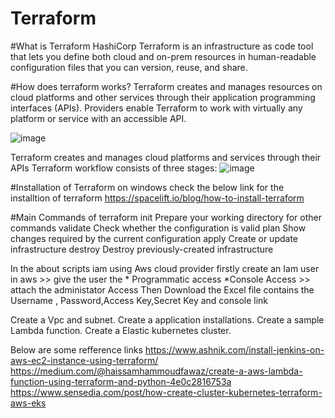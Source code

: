 # Terraform
#What is Terraform
 HashiCorp Terraform is an infrastructure as code tool that lets you define both cloud and on-prem resources in human-readable configuration files that you can version,   reuse, and share.

#How does terraform works?
 Terraform creates and manages resources on cloud platforms and other services through their application programming interfaces (APIs). Providers enable Terraform to   work with virtually any platform or service with an accessible API.

 ![image](https://user-images.githubusercontent.com/90096333/179201143-4cbcc9b7-0a2d-4371-8a02-b06a2aad71fc.png)

  Terraform creates and manages cloud platforms and services through their APIs
  Terraform workflow consists of three stages:
  ![image](https://user-images.githubusercontent.com/90096333/179211668-773c72e5-f046-4a02-a80f-48a2e02e3813.png)

 #Installation of Terraform on windows
 check the below link for the installtion of terraform
 https://spacelift.io/blog/how-to-install-terraform
 
  #Main Commands of terraform 
  init          Prepare your working directory for other commands
  validate      Check whether the configuration is valid
  plan          Show changes required by the current configuration
  apply         Create or update infrastructure
  destroy       Destroy previously-created infrastructure
 
 In the about scripts iam using Aws cloud provider
 firstly create an Iam user in aws >> give the user the * Programmatic access *Console Access >> attach the administator Access 
 Then Download the Excel file contains the Username , Password,Access Key,Secret Key and console link 
 
 Create a Vpc and subnet.
 Create a application installations.
 Create a sample Lambda function.
 Create a Elastic kubernetes cluster.
 
 Below are some refference links
 https://www.ashnik.com/install-jenkins-on-aws-ec2-instance-using-terraform/
 https://medium.com/@haissamhammoudfawaz/create-a-aws-lambda-function-using-terraform-and-python-4e0c2816753a
 https://www.sensedia.com/post/how-create-cluster-kubernetes-terraform-aws-eks
